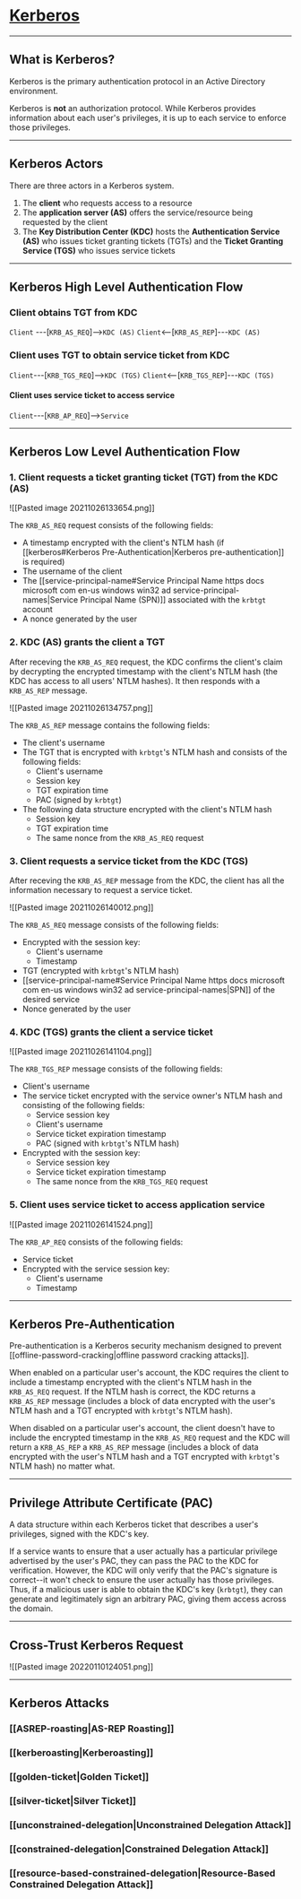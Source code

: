 # [Kerberos](https://book.hacktricks.xyz/windows/active-directory-methodology/kerberos-authentication)

---

## What is Kerberos?

Kerberos is the primary authentication protocol in an Active Directory environment.

Kerberos is **not** an authorization protocol. While Kerberos provides information about each user's privileges, it is up to each service to enforce those privileges.

---

## Kerberos Actors

There are three actors in a Kerberos system.

1. The **client** who requests access to a resource
2. The **application server (AS)** offers the service/resource being requested by the client
3. The **Key Distribution Center (KDC)** hosts the **Authentication Service (AS)** who issues ticket granting tickets (TGTs) and the **Ticket Granting Service (TGS)** who issues service tickets

---

## Kerberos High Level Authentication Flow

### Client obtains TGT from KDC

`Client` ---[`KRB_AS_REQ`]-->`KDC (AS)`
`Client`<--[`KRB_AS_REP`]---`KDC (AS)`

### Client uses TGT to obtain service ticket from KDC

`Client`---[`KRB_TGS_REQ`]-->`KDC (TGS)`
`Client`<--[`KRB_TGS_REP`]---`KDC (TGS)`

#### Client uses service ticket to access service

`Client`---[`KRB_AP_REQ`]-->`Service`

---

## Kerberos Low Level Authentication Flow

### 1. Client requests a ticket granting ticket (TGT) from the KDC (AS)

![[Pasted image 20211026133654.png]]

The `KRB_AS_REQ` request consists of the following fields:

- A timestamp encrypted with the client's NTLM hash (if [[kerberos#Kerberos Pre-Authentication|Kerberos pre-authentication]] is required)
- The username of the client
- The [[service-principal-name#Service Principal Name https docs microsoft com en-us windows win32 ad service-principal-names|Service Principal Name (SPN)]] associated with the `krbtgt` account
- A nonce generated by the user


### 2. KDC (AS) grants the client a TGT

After receving the `KRB_AS_REQ` request, the KDC confirms the client's claim by decrypting the encrypted timestamp with the client's NTLM hash (the KDC has access to all users' NTLM hashes). It then responds with a `KRB_AS_REP` message.

![[Pasted image 20211026134757.png]]

The `KRB_AS_REP` message contains the following fields:

- The client's username
- The TGT that is encrypted with `krbtgt`'s NTLM hash and consists of the following fields:
	- Client's username
	- Session key
	- TGT expiration time
	- PAC (signed by `krbtgt`)
- The following data structure encrypted with the client's NTLM hash
	- Session key
	- TGT expiration time
	- The same nonce from the `KRB_AS_REQ` request

### 3. Client requests a service ticket from the KDC (TGS)

After receving the `KRB_AS_REP` message from the KDC, the client has all the information necessary to request a service ticket.

![[Pasted image 20211026140012.png]]

The `KRB_AS_REQ` message consists of the following fields:

- Encrypted with the session key:
	- Client's username
	- Timestamp
- TGT (encrypted with `krbtgt`'s NTLM hash)
- [[service-principal-name#Service Principal Name https docs microsoft com en-us windows win32 ad service-principal-names|SPN]] of the desired service
- Nonce generated by the user


### 4. KDC (TGS) grants the client a service ticket

![[Pasted image 20211026141104.png]]

The `KRB_TGS_REP` message consists of the following fields:

- Client's username
- The service ticket encrypted with the service owner's NTLM hash and consisting of the following fields:
	- Service session key
	- Client's username
	- Service ticket expiration timestamp
	- PAC (signed with `krbtgt`'s NTLM hash)
- Encrypted with the session key:
	- Service session key
	- Service ticket expiration timestamp
	- The same nonce from the `KRB_TGS_REQ` request

### 5. Client uses service ticket to access application service

![[Pasted image 20211026141524.png]]

The `KRB_AP_REQ` consists of the following fields:

- Service ticket
- Encrypted with the service session key:
	- Client's username
	- Timestamp

---

## Kerberos Pre-Authentication

Pre-authentication is a Kerberos security mechanism designed to prevent [[offline-password-cracking|offline password cracking attacks]].

When enabled on a particular user's account, the KDC requires the client to include a timestamp encrypted with the client's NTLM hash in the `KRB_AS_REQ` request. If the NTLM hash is correct, the KDC returns a `KRB_AS_REP` message (includes a block of data encrypted with the user's NTLM hash and a TGT encrypted with `krbtgt`'s NTLM hash).

When disabled on a particular user's account, the client doesn't have to include the encrypted timestamp in the `KRB_AS_REQ` request and the KDC will return a `KRB_AS_REP` a `KRB_AS_REP` message (includes a block of data encrypted with the user's NTLM hash and a TGT encrypted with `krbtgt`'s NTLM hash) no matter what.

---

## Privilege Attribute Certificate (PAC)

A data structure within each Kerberos ticket that describes a user's privileges, signed with the KDC's key.

If a service wants to ensure that a user actually has a particular privilege advertised by the user's PAC, they can pass the PAC to the KDC for verification. However, the KDC will only verify that the PAC's signature is correct--it won't check to ensure the user actually has those privileges. Thus, if a malicious user is able to obtain the KDC's key (`krbtgt`), they can generate and legitimately sign an arbitrary PAC, giving them access across the domain.

---

## Cross-Trust Kerberos Request

![[Pasted image 20220110124051.png]]

---

## Kerberos Attacks

### [[ASREP-roasting|AS-REP Roasting]]

### [[kerberoasting|Kerberoasting]]

### [[golden-ticket|Golden Ticket]]

### [[silver-ticket|Silver Ticket]]

### [[unconstrained-delegation|Unconstrained Delegation Attack]]

### [[constrained-delegation|Constrained Delegation Attack]]

### [[resource-based-constrained-delegation|Resource-Based Constrained Delegation Attack]]
